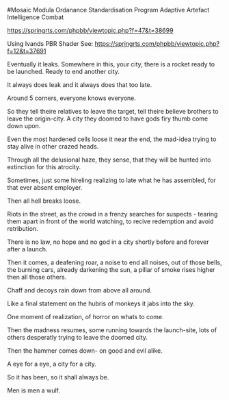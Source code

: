 #Mosaic
Modula Ordanance Standardisation Program Adaptive Artefact Intelligence Combat

https://springrts.com/phpbb/viewtopic.php?f=47&t=38699

Using Ivands PBR Shader 
See: https://springrts.com/phpbb/viewtopic.php?f=12&t=37691

Eventually it leaks.
Somewhere in this, your city, there is a rocket ready to be launched. Ready to end another city.

It always does leak and it always does that too late.

Around 5 corners, everyone knows everyone.

So they tell theire relatives to leave the target, tell theire believe brothers to leave the origin-city. A city they doomed to have gods firy thumb come down upon.

Even the most hardened cells loose it near the end, the mad-idea trying to stay alive in other crazed heads.

Through all the delusional haze, they sense, that they will be hunted into extinction for this atrocity.

Sometimes, just some hireling realizing to late what he has assembled, for that ever absent employer.

Then all hell breaks loose.

Riots in the street, as the crowd in a frenzy searches for suspects - tearing them apart in front of
the world watching, to recive redemption and avoid retribution.

There is no law, no hope and no god in a city shortly before and forever after a launch.

Then it comes, a deafening roar, a noise to end all noises, out of those bells, the burning cars, already darkening the sun, a pillar of smoke rises higher then all those others.

Chaff and decoys rain down from above all around.

Like a final statement on the hubris of monkeys it jabs into the sky.

One moment of realization, of horror on whats to come.

Then the madness resumes, some running towards the launch-site, lots of others desperatly trying to leave the doomed city.

Then the hammer comes down- on good and evil alike.

A eye for a eye, a city for a city.

So it has been, so it shall always be.

Men is men a wulf.